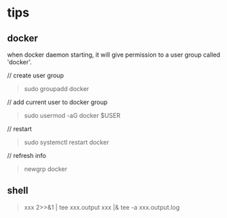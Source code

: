# tips

## docker

when docker daemon starting, it will give permission 
to a user group called 'docker'. 

// create user group
> sudo groupadd docker

// add current user to docker group
> sudo usermod -aG docker $USER

// restart
> sudo systemctl restart docker

// refresh info
> newgrp docker

## shell

> xxx 2>>&1 | tee xxx.output
> xxx |& tee -a xxx.output.log